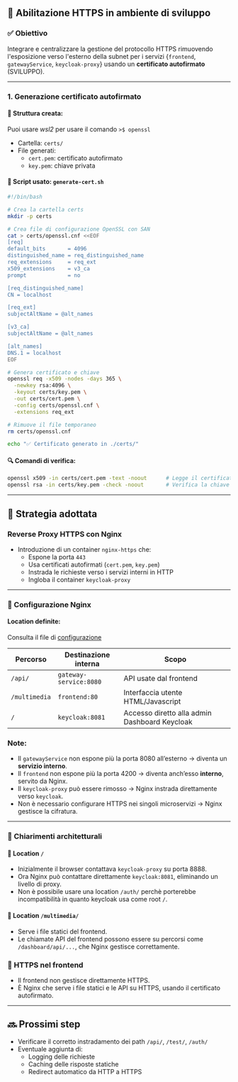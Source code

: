 ## 🧾 **Abilitazione HTTPS in ambiente di sviluppo**

### ✅ **Obiettivo**
Integrare e centralizzare la gestione del protocollo HTTPS rimuovendo l'esposizione verso l'esterno della subnet per i servizi
{`frontend`, `gatewayService`, `keycloak-proxy`} usando un **certificato autofirmato** (SVILUPPO).

---

### 1. **Generazione certificato autofirmato**

#### 📁 Struttura creata:

Puoi usare *wsl2* per usare il comando `>$ openssl`

- Cartella: `certs/`
- File generati:
    - `cert.pem`: certificato autofirmato
    - `key.pem`: chiave privata

#### 📜 Script usato: `generate-cert.sh`
```bash
#!/bin/bash

# Crea la cartella certs
mkdir -p certs

# Crea file di configurazione OpenSSL con SAN
cat > certs/openssl.cnf <<EOF
[req]
default_bits       = 4096
distinguished_name = req_distinguished_name
req_extensions     = req_ext
x509_extensions    = v3_ca
prompt             = no

[req_distinguished_name]
CN = localhost

[req_ext]
subjectAltName = @alt_names

[v3_ca]
subjectAltName = @alt_names

[alt_names]
DNS.1 = localhost
EOF

# Genera certificato e chiave
openssl req -x509 -nodes -days 365 \
  -newkey rsa:4096 \
  -keyout certs/key.pem \
  -out certs/cert.pem \
  -config certs/openssl.cnf \
  -extensions req_ext

# Rimuove il file temporaneo
rm certs/openssl.cnf

echo "✅ Certificato generato in ./certs/"
```

#### 🔍 Comandi di verifica:
```bash
openssl x509 -in certs/cert.pem -text -noout      # Legge il certificato
openssl rsa -in certs/key.pem -check -noout       # Verifica la chiave privata
```

---

## 🔐 Strategia adottata

### Reverse Proxy HTTPS con Nginx
- Introduzione di un container `nginx-https` che:
    - Espone la porta `443`
    - Usa certificati autofirmati (`cert.pem`, `key.pem`)
    - Instrada le richieste verso i servizi interni in HTTP
    - Ingloba il container `keycloak-proxy`

---

### 🔧 Configurazione Nginx

#### Location definite:
Consulta il file di [configurazione](./nginx/https.conf)

| Percorso      | Destinazione interna   | Scopo                                         |
|---------------|------------------------|-----------------------------------------------|
| `/api/`       | `gateway-service:8080` | API usate dal frontend                        |
| `/multimedia` | `frontend:80`          | Interfaccia utente HTML/Javascript            |
| `/`           | `keycloak:8081`        | Accesso diretto alla admin Dashboard Keycloak |


### Note:
- Il `gatewayService` non espone più la porta 8080 all’esterno → diventa un **servizio interno**.
- Il `frontend` non espone più la porta 4200 → diventa anch’esso **interno**, servito da Nginx.
- Il `keycloak-proxy` può essere rimosso → Nginx instrada direttamente verso `keycloak`.
- Non è necessario configurare HTTPS nei singoli microservizi → Nginx gestisce la cifratura.

---

### 🧠 Chiarimenti architetturali

#### 🔹 Location `/`
- Inizialmente il browser contattava `keycloak-proxy` su porta 8888.
- Ora Nginx può contattare direttamente `keycloak:8081`, eliminando un livello di proxy.
- Non è possibile usare una location `/auth/` perchè porterebbe incompatibilità in quanto keycloak usa come root `/`.

#### 🔹 Location `/multimedia/`
- Serve i file statici del frontend.
- Le chiamate API del frontend possono essere su percorsi come `/dashboard/api/...`, che Nginx gestisce correttamente.

### 🔹 HTTPS nel frontend
- Il frontend non gestisce direttamente HTTPS.
- È Nginx che serve i file statici e le API su HTTPS, usando il certificato autofirmato.

---

## 🔜 Prossimi step
- Verificare il corretto instradamento dei path `/api/`, `/test/`, `/auth/`
- Eventuale aggiunta di:
    - Logging delle richieste
    - Caching delle risposte statiche
    - Redirect automatico da HTTP a HTTPS